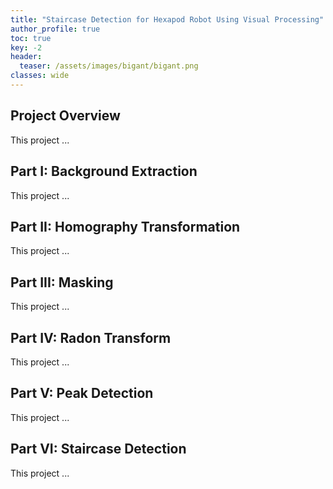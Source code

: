 ```yaml
---
title: "Staircase Detection for Hexapod Robot Using Visual Processing"
author_profile: true
toc: true
key: -2
header:
  teaser: /assets/images/bigant/bigant.png
classes: wide
---
```


## Project Overview

This project ...

## Part I: Background Extraction

This project ...

## Part II: Homography Transformation

This project ...

## Part III: Masking

This project ...

## Part IV: Radon Transform

This project ...

## Part V: Peak Detection

This project ...

## Part VI: Staircase Detection

This project ...
